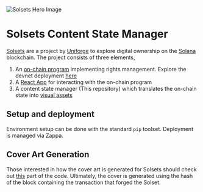 ![Solsets Hero Image](https://uniforge-public.s3.amazonaws.com/solsets_hero.png)

# Solsets Content State Manager

[Solsets](https://solsets.uniforge.io/) are a project by [Uniforge](https://uniforge.io/) to explore digital ownership on the [Solana](https://solana.com/) blockchain. The project consists of three elements,

1. An [on-chain program](https://github.com/uniforge/forge-zero) implementing rights management. Explore the devnet deployment [here](https://explorer.solana.com/address/ForgeZwShFswzeB2FDjRfbGQehFZRpAfQFoH65YG9WZT?cluster=devnet)
2. A [React App](https://github.com/uniforge/forge-zero-react-app) for interacting with the on-chain program
3. A content state manager (This repository) which translates the on-chain state into [visual assets](https://solsets.uniforge.io/browse)

## Setup and deployment
Environment setup can be done with the standard `pip` toolset. Deployment is managed via Zappa.

## Cover Art Generation
Those interested in how the cover art is generated for Solsets should check out [this](https://github.com/uniforge/content-state-manager/blob/main/src/cover_generation.py) part of the code. Ultimately, the cover is generated using the hash of the block containing the transaction that forged the Solset.
